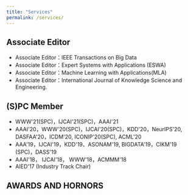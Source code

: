 ```yaml
---
title: "Services"
permalink: /services/
---
```


## Associate Editor
+	Associate  Editor：IEEE Transactions on Big Data
+	Associate  Editor：Expert Systems with Applications (ESWA)
+	Associate  Editor：Machine Learning with Applications(MLA)
+	Associate  Editor：International Journal of Knowledge Science and Engineering.


## (S)PC Member

+	WWW'21(SPC)，IJCAI'21(SPC)，AAAI'21
+	AAAI'20，WWW'20(SPC)，IJCAI'20(SPC)，KDD'20，NeurIPS'20, DASFAA'20，ICDM'20, ICONIP'20(SPC), ACML'20
+	AAA'19，IJCAI'19，KDD'19、ASONAM'19, BIGDATA'19，CIKM'19 (SPC)，DASS'19
+	AAAI'18， IJCAI'18， WWW'18，ACMMM'18
+	AIED'17 (Industry Track Chair)

## AWARDS AND HORNORS
